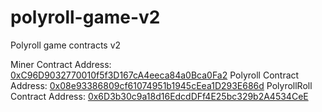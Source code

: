 # polyroll-game-v2
 Polyroll game contracts v2

Miner Contract Address: [0xC96D9032770010f5f3D167cA4eeca84a0Bca0Fa2](https://polygonscan.com/address/0xC96D9032770010f5f3D167cA4eeca84a0Bca0Fa2)
Polyroll Contract Address: [0x08e93386809cf61074951b1945cEea1D293E686d](https://polygonscan.com/address/0x08e93386809cf61074951b1945cEea1D293E686d)
PolyrollRoll Contract Address: [0x6D3b30c9a18d16EdcdDFf4E25bc329b2A4534CeE](https://polygonscan.com/address/0x6D3b30c9a18d16EdcdDFf4E25bc329b2A4534CeE)
